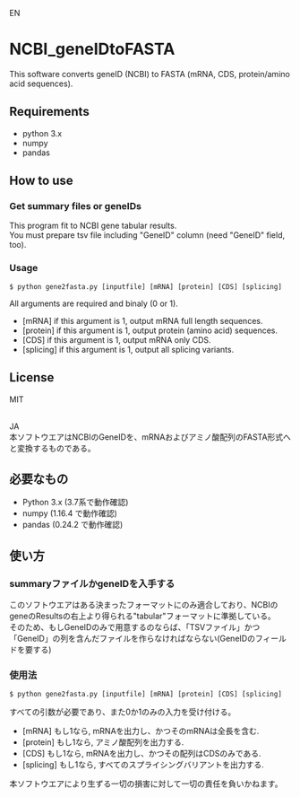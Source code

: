EN
# NCBI_geneIDtoFASTA
This software converts geneID (NCBI)  to FASTA (mRNA, CDS, protein/amino acid sequences).<br>

## Requirements
- python 3.x
- numpy
- pandas

## How to use
### Get summary files or geneIDs
This program fit to NCBI gene tabular results.<br>
You must prepare tsv file including "GeneID" column (need "GeneID" field, too).<br>

### Usage
~~~
$ python gene2fasta.py [inputfile] [mRNA] [protein] [CDS] [splicing]
~~~
All arguments are required and binaly (0 or 1). <br>
- [mRNA] if this argument is 1, output mRNA full length sequences.
- [protein] if this argument is 1, output protein (amino acid) sequences.
- [CDS] if this argument is 1, output mRNA only CDS.
- [splicing] if this argument is 1, output all splicing variants.
## License
MIT
<br>
<br>

JA<br>
本ソフトウエアはNCBIのGeneIDを、mRNAおよびアミノ酸配列のFASTA形式へと変換するものである。<br>

## 必要なもの
- Python 3.x (3.7系で動作確認)
- numpy (1.16.4 で動作確認)
- pandas (0.24.2 で動作確認)

## 使い方
### summaryファイルかgeneIDを入手する
このソフトウエアはある決まったフォーマットにのみ適合しており、NCBIのgeneのResultsの右上より得られる"tabular"フォーマットに準拠している。<br>
そのため、もしGeneIDのみで用意するのならば、「TSVファイル」かつ「GeneID」の列を含んだファイルを作らなければならない(GeneIDのフィールドを要する)

### 使用法
~~~
$ python gene2fasta.py [inputfile] [mRNA] [protein] [CDS] [splicing]
~~~
すべての引数が必要であり、また0か1のみの入力を受け付ける。 <br>
- [mRNA] もし1なら, mRNAを出力し、かつそのmRNAは全長を含む.
- [protein] もし1なら, アミノ酸配列を出力する.
- [CDS] もし1なら, mRNAを出力し、かつその配列はCDSのみである.
- [splicing] もし1なら, すべてのスプライシングバリアントを出力する.

本ソフトウエアにより生ずる一切の損害に対して一切の責任を負いかねます。
